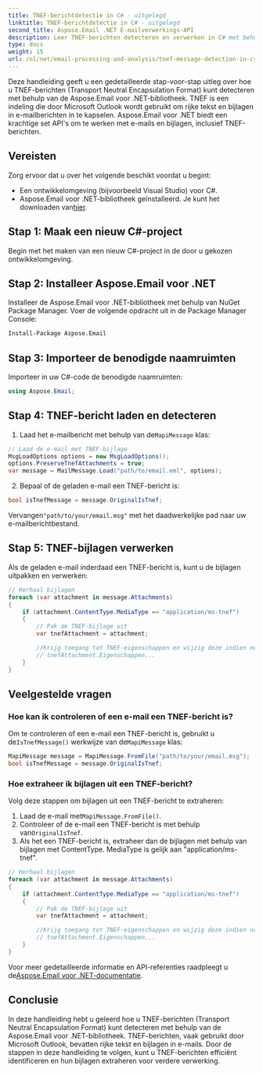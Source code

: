 ```yaml
---
title: TNEF-berichtdetectie in C# - uitgelegd
linktitle: TNEF-berichtdetectie in C# - uitgelegd
second_title: Aspose.Email .NET E-mailverwerkings-API
description: Leer TNEF-berichten detecteren en verwerken in C# met behulp van Aspose.Email voor .NET. Verbeter de e-mailverwerking met rijke tekst en bijlagen.
type: docs
weight: 15
url: /nl/net/email-processing-and-analysis/tnef-message-detection-in-csharp-explained/
---
```


Deze handleiding geeft u een gedetailleerde stap-voor-stap uitleg over hoe u TNEF-berichten (Transport Neutral Encapsulation Format) kunt detecteren met behulp van de Aspose.Email voor .NET-bibliotheek. TNEF is een indeling die door Microsoft Outlook wordt gebruikt om rijke tekst en bijlagen in e-mailberichten in te kapselen. Aspose.Email voor .NET biedt een krachtige set API's om te werken met e-mails en bijlagen, inclusief TNEF-berichten.

## Vereisten

Zorg ervoor dat u over het volgende beschikt voordat u begint:

- Een ontwikkelomgeving (bijvoorbeeld Visual Studio) voor C#.
-  Aspose.Email voor .NET-bibliotheek geïnstalleerd. Je kunt het downloaden van[hier](https://releases.aspose.com/email/net).

## Stap 1: Maak een nieuw C#-project

Begin met het maken van een nieuw C#-project in de door u gekozen ontwikkelomgeving.

## Stap 2: Installeer Aspose.Email voor .NET

Installeer de Aspose.Email voor .NET-bibliotheek met behulp van NuGet Package Manager. Voer de volgende opdracht uit in de Package Manager Console:

```bash
Install-Package Aspose.Email
```

## Stap 3: Importeer de benodigde naamruimten

Importeer in uw C#-code de benodigde naamruimten:

```csharp
using Aspose.Email;

```

## Stap 4: TNEF-bericht laden en detecteren

1.  Laad het e-mailbericht met behulp van de`MapiMessage` klas:

```csharp
// Laad de e-mail met TNEF-bijlage
MsgLoadOptions options = new MsgLoadOptions();
options.PreserveTnefAttachments = true;
var message = MailMessage.Load("path/to/email.eml", options);
```

2. Bepaal of de geladen e-mail een TNEF-bericht is:

```csharp
bool isTnefMessage = message.OriginalIsTnef;
```

 Vervangen`"path/to/your/email.msg"` met het daadwerkelijke pad naar uw e-mailberichtbestand.

## Stap 5: TNEF-bijlagen verwerken

Als de geladen e-mail inderdaad een TNEF-bericht is, kunt u de bijlagen uitpakken en verwerken:

```csharp
// Herhaal bijlagen
foreach (var attachment in message.Attachments)
{
    if (attachment.ContentType.MediaType == "application/ms-tnef")
    {
        // Pak de TNEF-bijlage uit
        var tnefAttachment = attachment;

        //Krijg toegang tot TNEF-eigenschappen en wijzig deze indien nodig
        // tnefAttachment.Eigenschappen...
    }
}
```

## Veelgestelde vragen

### Hoe kan ik controleren of een e-mail een TNEF-bericht is?

 Om te controleren of een e-mail een TNEF-bericht is, gebruikt u de`IsTnefMessage()` werkwijze van de`MapiMessage` klas:

```csharp
MapiMessage message = MapiMessage.FromFile("path/to/your/email.msg");
bool isTnefMessage = message.OriginalIsTnef;
```

### Hoe extraheer ik bijlagen uit een TNEF-bericht?

Volg deze stappen om bijlagen uit een TNEF-bericht te extraheren:

1.  Laad de e-mail met`MapiMessage.FromFile()`.
2.  Controleer of de e-mail een TNEF-bericht is met behulp van`OriginalIsTnef`.
3. Als het een TNEF-bericht is, extraheer dan de bijlagen met behulp van bijlagen met ContentType. MediaType is gelijk aan "application/ms-tnef".

```csharp
// Herhaal bijlagen
foreach (var attachment in message.Attachments)
{
    if (attachment.ContentType.MediaType == "application/ms-tnef")
    {
        // Pak de TNEF-bijlage uit
        var tnefAttachment = attachment;

        //Krijg toegang tot TNEF-eigenschappen en wijzig deze indien nodig
        // tnefAttachment.Eigenschappen...
    }
}
```

 Voor meer gedetailleerde informatie en API-referenties raadpleegt u de[Aspose.Email voor .NET-documentatie](https://reference.aspose.com/email/net/).

## Conclusie

In deze handleiding hebt u geleerd hoe u TNEF-berichten (Transport Neutral Encapsulation Format) kunt detecteren met behulp van de Aspose.Email voor .NET-bibliotheek. TNEF-berichten, vaak gebruikt door Microsoft Outlook, bevatten rijke tekst en bijlagen in e-mails. Door de stappen in deze handleiding te volgen, kunt u TNEF-berichten efficiënt identificeren en hun bijlagen extraheren voor verdere verwerking.


